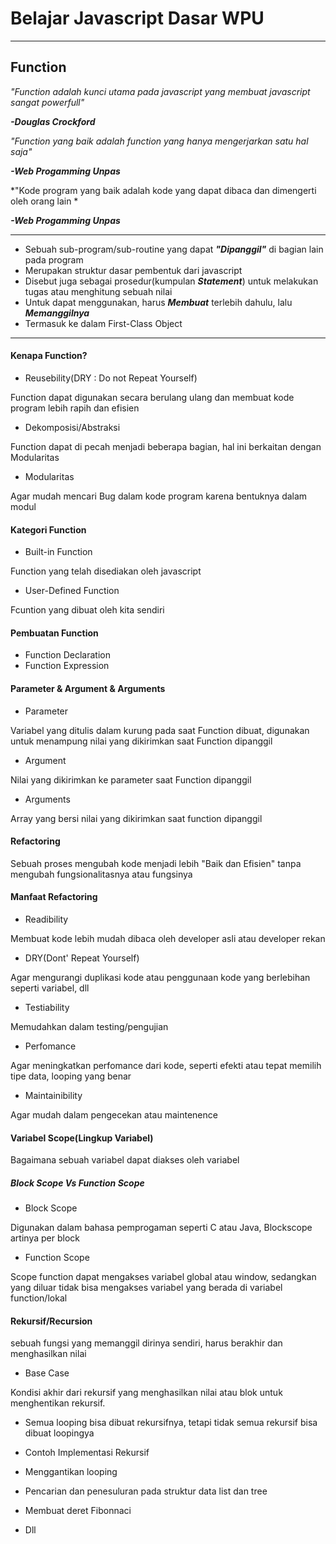 # Belajar Javascript Dasar WPU
---
## Function
*"Function adalah kunci utama pada javascript yang membuat javascript sangat powerfull"*

***-Douglas Crockford***

*"Function yang baik adalah function yang hanya mengerjarkan satu hal saja"*

***-Web Progamming Unpas***

*"Kode program yang baik adalah kode yang dapat dibaca dan dimengerti oleh orang lain *

***-Web Progamming Unpas***

---
* Sebuah sub-program/sub-routine yang dapat ***"Dipanggil"*** di bagian lain pada program
* Merupakan struktur dasar pembentuk dari javascript
* Disebut juga sebagai prosedur(kumpulan ***Statement***) untuk melakukan tugas atau menghitung sebuah nilai
* Untuk dapat menggunakan, harus ***Membuat*** terlebih dahulu, lalu ***Memanggilnya***
* Termasuk ke dalam First-Class Object
---
#### Kenapa Function?
* Reusebility(DRY : Do not Repeat Yourself)


Function dapat digunakan secara berulang ulang dan membuat kode program lebih rapih dan efisien
* Dekomposisi/Abstraksi


Function dapat di pecah menjadi beberapa bagian, hal ini berkaitan dengan Modularitas
* Modularitas


Agar mudah mencari Bug dalam kode program karena bentuknya dalam modul
#### Kategori Function
* Built-in Function


Function yang telah disediakan oleh javascript
* User-Defined Function


Fcuntion yang dibuat oleh kita sendiri
#### Pembuatan Function
* Function Declaration
* Function Expression
#### Parameter & Argument & Arguments
* Parameter


Variabel yang ditulis dalam kurung pada saat Function dibuat, digunakan untuk menampung nilai yang dikirimkan saat Function dipanggil
* Argument

Nilai yang dikirimkan ke parameter saat Function dipanggil
* Arguments


Array yang bersi nilai yang dikirimkan saat function dipanggil
#### Refactoring
Sebuah proses mengubah kode menjadi lebih "Baik dan Efisien" tanpa mengubah fungsionalitasnya atau fungsinya
#### Manfaat Refactoring
* Readibility


Membuat kode lebih mudah dibaca oleh developer asli atau developer rekan
* DRY(Dont' Repeat Yourself)


Agar mengurangi duplikasi kode atau penggunaan kode yang berlebihan seperti variabel, dll
* Testiability


Memudahkan dalam testing/pengujian
* Perfomance


Agar meningkatkan perfomance dari kode, seperti efekti atau tepat memilih tipe data, looping yang benar
* Maintainibility


Agar mudah dalam pengecekan atau maintenence 
#### Variabel Scope(Lingkup Variabel)
Bagaimana sebuah variabel dapat diakses oleh variabel
##### Block Scope Vs Function Scope
* Block Scope


Digunakan dalam bahasa pemprogaman seperti C atau Java, Blockscope artinya per block
* Function Scope

Scope function dapat mengakses variabel global atau window, sedangkan yang diluar tidak bisa mengakses variabel yang berada di variabel function/lokal

#### Rekursif/Recursion
sebuah fungsi yang memanggil dirinya sendiri, harus berakhir dan menghasilkan nilai
* Base Case


Kondisi akhir dari rekursif yang menghasilkan nilai atau blok untuk menghentikan rekursif.
* Semua looping bisa dibuat rekursifnya, tetapi tidak semua rekursif bisa dibuat loopingya
* Contoh Implementasi Rekursif

* Menggantikan looping
* Pencarian dan penesuluran pada struktur data list dan tree
* Membuat deret Fibonnaci
* Dll